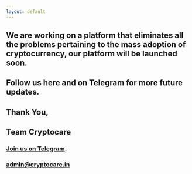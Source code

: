 ```yaml
---
layout: default
---
```




## [](#header-2) We are working on a platform that eliminates all the problems pertaining to the mass adoption of cryptocurrency, our platform will be launched soon.

## [](#header-2) Follow us here and on Telegram for more future updates.


## [](#header-2) Thank You,

## [](#header-2) Team Cryptocare


### [](#header-3) [Join us on Telegram](https://t.me/joinchat/FeUDaUUgIpYgt3EcyY5UOQ).

### [](header-3) admin@cryptocare.in
